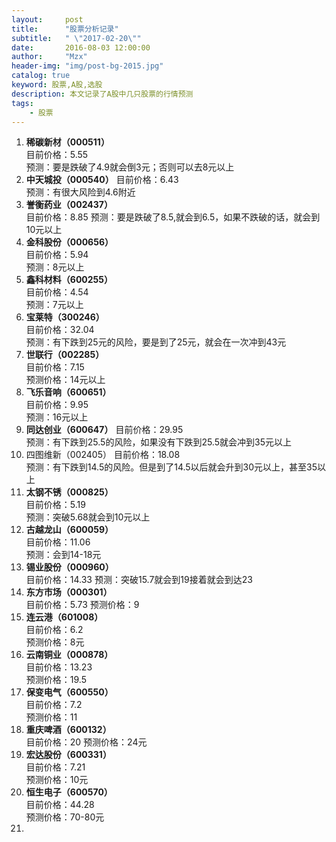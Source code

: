 ```yaml
---
layout:     post
title:      "股票分析记录"
subtitle:   " \"2017-02-20\""
date:       2016-08-03 12:00:00
author:     "Mzx"
header-img: "img/post-bg-2015.jpg"
catalog: true
keyword: 股票,A股,选股
description: 本文记录了A股中几只股票的行情预测
tags:
    - 股票
---
```




1. **稀碳新材（000511）**  
	目前价格：5.55  
	预测：要是跌破了4.9就会倒3元；否则可以去8元以上
2. **中天城投（000540）**
	目前价格：6.43  
	预测：有很大风险到4.6附近  
3. **誉衡药业（002437）**  
	目前价格：8.85
	预测：要是跌破了8.5,就会到6.5，如果不跌破的话，就会到10元以上  
4. **金科股份（000656）**  
	目前价格：5.94  
	预测：8元以上  
5. **鑫科材料（600255）**  
	目前价格：4.54  
	预测：7元以上  
6. **宝莱特（300246）**  
	目前价格：32.04  
	预测：有下跌到25元的风险，要是到了25元，就会在一次冲到43元  
7. **世联行（002285）**  
	目前价格：7.15  
	预测价格：14元以上  
8. **飞乐音响（600651）**  
	目前价格：9.95  
	预测：16元以上  
9. **同达创业（600647）** 
	目前价格：29.95  
	预测：有下跌到25.5的风险，如果没有下跌到25.5就会冲到35元以上  
10. 四图维新（002405） 
	目前价格：18.08  
	预测：有下跌到14.5的风险。但是到了14.5以后就会升到30元以上，甚至35以上  
11. **太钢不锈（000825）**  
	目前价格：5.19  
	预测：突破5.68就会到10元以上  
12. **古越龙山（600059）**  
	目前价格：11.06  
	预测：会到14-18元  
13. **锡业股份（000960）**  
	目前价格：14.33 
	预测：突破15.7就会到19接着就会到达23  
14. **东方市场（000301）**  
	目前价格：5.73 
	预测价格：9  
15. **连云港（601008）**  
	目前价格：6.2  
	预测价格：8元  
16. **云南铜业（000878）**  
	目前价格：13.23  
	预测价格：19.5  
17. **保变电气（600550）**  
	目前价格：7.2  
	预测价格：11  
18. **重庆啤酒（600132）**  
	目前价格：20 
	预测价格：24元 
19. **宏达股份（600331）**  
	目前价格：7.21  
	预测价格：10元  
20. **恒生电子（600570）**  
	目前价格：44.28  
	预测价格：70-80元  
21. 